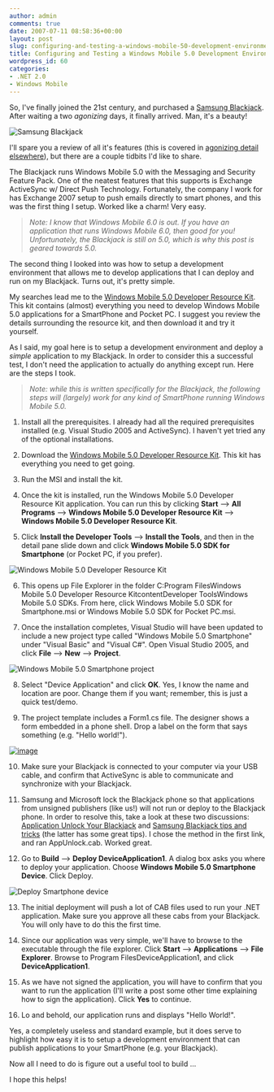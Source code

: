 ```yaml
---
author: admin
comments: true
date: 2007-07-11 08:58:36+00:00
layout: post
slug: configuring-and-testing-a-windows-mobile-50-development-environment
title: Configuring and Testing a Windows Mobile 5.0 Development Environment
wordpress_id: 60
categories:
- .NET 2.0
- Windows Mobile
---
```


So, I've finally joined the 21st century, and purchased a [Samsung Blackjack](http://www.samsungblackjack.com/). After waiting a two _agonizing_ days, it finally arrived. Man, it's a beauty!




![Samsung Blackjack](https://wadewegner.blob.core.windows.net/wordpress/content/binary/WindowsLiveWriter/WindowsMobile5.0Development_11CC7/samsungblackjack_1.gif)




I'll spare you a review of all it's features (this is covered in [agonizing detail elsewhere](http://www.google.com/search?hl=en&rls=com.microsoft%3Aen-us%3AIE-SearchBox&rlz=1I7GGIG&q=samsung+blackjack+reviews)), but there are a couple tidbits I'd like to share.




The Blackjack runs Windows Mobile 5.0 with the Messaging and Security Feature Pack. One of the neatest features that this supports is Exchange ActiveSync w/ Direct Push Technology. Fortunately, the company I work for has Exchange 2007 setup to push emails directly to smart phones, and this was the first thing I setup. Worked like a charm! Very easy.




> 

> 
> _Note: I know that Windows Mobile 6.0 is out. If you have an application that runs Windows Mobile 6.0, then good for you! Unfortunately, the Blackjack is still on 5.0, which is why this post is geared towards 5.0._




The second thing I looked into was how to setup a development environment that allows me to develop applications that I can deploy and run on my Blackjack. Turns out, it's pretty simple.




My searches lead me to the [Windows Mobile 5.0 Developer Resource Kit](http://www.microsoft.com/downloads/details.aspx?FamilyID=3baa5b7d-04c1-4ec2-83dc-61b21ec5fe57&DisplayLang=en). This kit contains (almost) everything you need to develop Windows Mobile 5.0 applications for a SmartPhone and Pocket PC. I suggest you review the details surrounding the resource kit, and then download it and try it yourself.




As I said, my goal here is to setup a development environment and deploy a _simple_ application to my Blackjack. In order to consider this a successful test, I don't need the application to actually do anything except run. Here are the steps I took.




> 

> 
> _Note: while this is written specifically for the Blackjack, the following steps will (largely) work for any kind of SmartPhone running Windows Mobile 5.0._






  1. Install all the prerequisites. I already had all the required prerequisites installed (e.g. Visual Studio 2005 and ActiveSync). I haven't yet tried any of the optional installations.

  2. Download the [Windows Mobile 5.0 Developer Resource Kit](http://www.microsoft.com/downloads/details.aspx?FamilyID=3baa5b7d-04c1-4ec2-83dc-61b21ec5fe57&DisplayLang=en). This kit has everything you need to get going.

  3. Run the MSI and install the kit.

  4. Once the kit is installed, run the Windows Mobile 5.0 Developer Resource Kit application. You can run this by clicking **Start** --> **All Programs** --> **Windows Mobile 5.0 Developer Resource Kit** --> **Windows Mobile 5.0 Developer Resource Kit**.

  5. Click **Install the Developer Tools** --> **Install the Tools**, and then in the detail pane slide down and click **Windows Mobile 5.0 SDK for Smartphone** (or Pocket PC, if you prefer).  
  
![Windows Mobile 5.0 Developer Resource Kit](https://wadewegner.blob.core.windows.net/wordpress/content/binary/WindowsLiveWriter/WindowsMobile5.0Development_11CC7/image_3.png)  


  6. This opens up File Explorer in the folder C:Program FilesWindows Mobile 5.0 Developer Resource KitcontentDeveloper ToolsWindows Mobile 5.0 SDKs. From here, click Windows Mobile 5.0 SDK for Smartphone.msi or Windows Mobile 5.0 SDK for Pocket PC.msi.

  7. Once the installation completes, Visual Studio will have been updated to include a new project type called "Windows Mobile 5.0 Smartphone" under "Visual Basic" and "Visual C#". Open Visual Studio 2005, and click **File** --> **New** --> **Project**.  
  
![Windows Mobile 5.0 Smartphone project](https://wadewegner.blob.core.windows.net/wordpress/content/binary/WindowsLiveWriter/WindowsMobile5.0Development_11CC7/image_4.png)  


  8. Select "Device Application" and click **OK**. Yes, I know the name and location are poor. Change them if you want; remember, this is just a quick test/demo.

  9. The project template includes a Form1.cs file. The designer shows a form embedded in a phone shell. Drop a label on the form that says something (e.g. "Hello world!").  
  
[![image](https://wadewegner.blob.core.windows.net/wordpress/content/binary/WindowsLiveWriter/WindowsMobile5.0Development_11CC7/image_thumb_3.png)](https://wadewegner.blob.core.windows.net/wordpress/content/binary/WindowsLiveWriter/WindowsMobile5.0Development_11CC7/image_5.png)   


  10. Make sure your Blackjack is connected to your computer via your USB cable, and confirm that ActiveSync is able to communicate and synchronize with your Blackjack.

  11. Samsung and Microsoft lock the Blackjack phone so that applications from unsigned publishers (like us!) will not run or deploy to the Blackjack phone. In order to resolve this, take a look at these two discussions: [Application Unlock Your Blackjack](http://blackjacksmartzone.spreebb.com/index.php?showtopic=13) and [Samsung Blackjack tips and tricks](http://blogs.vertigosoftware.com/jatwood/archive/2007/01/12/Samsung_Blackjack_tips_and_tricks.aspx) (the latter has some great tips). I chose the method in the first link, and ran AppUnlock.cab. Worked great.

  12. Go to **Build** --> **Deploy DeviceApplication1**. A dialog box asks you where to deploy your application. Choose **Windows Mobile 5.0 Smartphone Device**. Click Deploy.  
  
![Deploy Smartphone device](https://wadewegner.blob.core.windows.net/wordpress/content/binary/WindowsLiveWriter/WindowsMobile5.0Development_11CC7/image_8.png)   


  13. The initial deployment will push a lot of CAB files used to run your .NET application. Make sure you approve all these cabs from your Blackjack. You will only have to do this the first time.

  14. Since our application was very simple, we'll have to browse to the executable through the file explorer. Click **Start** --> **Applications** --> **File Explorer**. Browse to Program FilesDeviceApplication1, and click **DeviceApplication1**.

  15. As we have not signed the application, you will have to confirm that you want to run the application (I'll write a post some other time explaining how to sign the application). Click **Yes** to continue.

  16. Lo and behold, our application runs and displays "Hello World!".



Yes, a completely useless and standard example, but it does serve to highlight how easy it is to setup a development environment that can publish applications to your SmartPhone (e.g. your Blackjack).




Now all I need to do is figure out a useful tool to build ...




I hope this helps!
